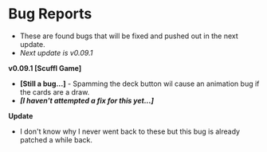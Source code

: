 # Bug Reports

- These are found bugs that will be fixed and pushed out in the next update.
- *Next update is v0.09.1*

**v0.09.1 [Scuffl Game]**
- **[Still a bug...]** - Spamming the deck button wil cause an animation bug if the cards are a draw. 
- ***[I haven't attempted a fix for this yet...]***

**Update**
- I don't know why I never went back to these but this bug is already patched a while back.
